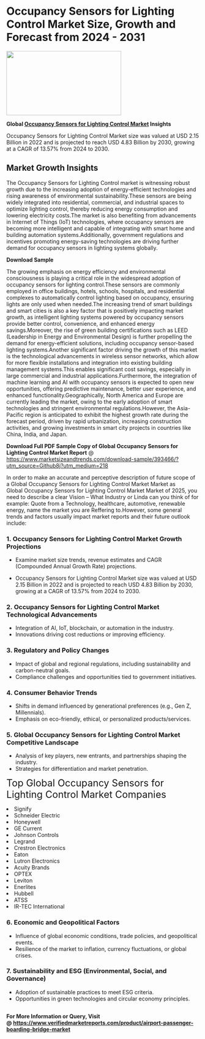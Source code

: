 <H1>Occupancy Sensors for Lighting Control Market Size, Growth and Forecast from 2024 - 2031</H1><img class="aligncenter size-medium wp-image-584254" src="https://thirdeyenews.in/wp-content/uploads/2024/09/Global-Market-Research-300x168.jpeg" alt="" width="300" height="168" /><p><strong>Global&nbsp;<a href="https://www.marketsizeandtrends.com/download-sample/393466/?utm_source=Github8j?utm_medium=218">Occupancy Sensors for Lighting Control Market</a> Insights</strong></p><p>Occupancy Sensors for Lighting Control Market size was valued at USD 2.15 Billion in 2022 and is projected to reach USD 4.83 Billion by 2030, growing at a CAGR of 13.57% from 2024 to 2030.</p><p><h2>Market Growth Insights</h2> <p>The Occupancy Sensors for Lighting Control market is witnessing robust growth due to the increasing adoption of energy-efficient technologies and rising awareness of environmental sustainability.These sensors are being widely integrated into residential, commercial, and industrial spaces to optimize lighting control, thereby reducing energy consumption and lowering electricity costs.The market is also benefiting from advancements in Internet of Things (IoT) technologies, where occupancy sensors are becoming more intelligent and capable of integrating with smart home and building automation systems.Additionally, government regulations and incentives promoting energy-saving technologies are driving further demand for occupancy sensors in lighting systems globally.</p> <p><strong>Download Sample</strong></p> <p>The growing emphasis on energy efficiency and environmental consciousness is playing a critical role in the widespread adoption of occupancy sensors for lighting control.These sensors are commonly employed in office buildings, hotels, schools, hospitals, and residential complexes to automatically control lighting based on occupancy, ensuring lights are only used when needed.The increasing trend of smart buildings and smart cities is also a key factor that is positively impacting market growth, as intelligent lighting systems powered by occupancy sensors provide better control, convenience, and enhanced energy savings.Moreover, the rise of green building certifications such as LEED (Leadership in Energy and Environmental Design) is further propelling the demand for energy-efficient solutions, including occupancy sensor-based lighting systems.Another significant factor driving the growth of this market is the technological advancements in wireless sensor networks, which allow for more flexible installations and integration into existing building management systems.This enables significant cost savings, especially in large commercial and industrial applications.Furthermore, the integration of machine learning and AI with occupancy sensors is expected to open new opportunities, offering predictive maintenance, better user experience, and enhanced functionality.Geographically, North America and Europe are currently leading the market, owing to the early adoption of smart technologies and stringent environmental regulations.However, the Asia-Pacific region is anticipated to exhibit the highest growth rate during the forecast period, driven by rapid urbanization, increasing construction activities, and growing investments in smart city projects in countries like China, India, and Japan.<p><span class=""><strong>Download Full PDF Sample Copy of Global Occupancy Sensors for Lighting Control Market Report</strong> @ <a href="https://www.marketsizeandtrends.com/download-sample/393466/?utm_source=Github8j?utm_medium=218" target="_blank">https://www.marketsizeandtrends.com/download-sample/393466/?utm_source=Github8j?utm_medium=218</a></span></p><p>In order to make an accurate and perceptive description of future scope of a Global&nbsp;Occupancy Sensors for Lighting Control Market Market as Global&nbsp;Occupancy Sensors for Lighting Control Market Market of 2025, you need to describe a clear Vision &ndash; What Industry or Linda can you think of for example: Quote from a Technology, healthcare, automotive, renewable energy, name the market you are Reffering to.However, some general trends and factors usually impact market reports and their future outlook include:</p><h3>1.&nbsp;<strong>Occupancy Sensors for Lighting Control Market Growth Projections</strong></h3><ul><li>Examine market size trends, revenue estimates and CAGR (Compounded Annual Growth Rate) projections.</li><li><p>Occupancy Sensors for Lighting Control Market size was valued at USD 2.15 Billion in 2022 and is projected to reach USD 4.83 Billion by 2030, growing at a CAGR of 13.57% from 2024 to 2030.</p></li></ul><h3>2.&nbsp;<strong>Occupancy Sensors for Lighting Control Market Technological Advancements</strong></h3><ul><li>Integration of AI, IoT, blockchain, or automation in the industry.</li><li>Innovations driving cost reductions or improving efficiency.</li></ul><h3>3.&nbsp;<strong>Regulatory and Policy Changes</strong></h3><ul><li>Impact of global and regional regulations, including sustainability and carbon-neutral goals.</li><li>Compliance challenges and opportunities tied to government initiatives.</li></ul><h3>4.&nbsp;<strong>Consumer Behavior Trends</strong></h3><ul><li>Shifts in demand influenced by generational preferences (e.g., Gen Z, Millennials).</li><li>Emphasis on eco-friendly, ethical, or personalized products/services.</li></ul><h3>5.&nbsp;<strong>Global Occupancy Sensors for Lighting Control Market Competitive Landscape</strong></h3><ul><li>Analysis of key players, new entrants, and partnerships shaping the industry.</li><li>Strategies for differentiation and market penetration.</li></ul><p data-pm-slice="1 1 []"><span style="color: inherit; font-family: inherit; font-size: 25px;">Top Global Occupancy Sensors for Lighting Control Market Companies</span></p><div class="" data-test-id=""><p><li>Signify</li><li> Schneider Electric</li><li> Honeywell</li><li> GE Current</li><li> Johnson Controls</li><li> Legrand</li><li> Crestron Electronics</li><li> Eaton</li><li> Lutron Electronics</li><li> Acuity Brands</li><li> OPTEX</li><li> Leviton</li><li> Enerlites</li><li> Hubbell</li><li> ATSS</li><li> IR-TEC International</li></p></div><h3>6.&nbsp;<strong>Economic and Geopolitical Factors</strong></h3><ul><li>Influence of global economic conditions, trade policies, and geopolitical events.</li><li>Resilience of the market to inflation, currency fluctuations, or global crises.</li></ul><h3>7.&nbsp;<strong>Sustainability and ESG (Environmental, Social, and Governance)</strong></h3><ul><li>Adoption of sustainable practices to meet ESG criteria.</li><li>Opportunities in green technologies and circular economy principles.</li></ul><h2><strong style="font-size: 14px;">For More Information or Query, Visit @&nbsp;</strong><a style="background-color: #ffffff; font-size: 14px;" href="https://www.marketsizeandtrends.com/report/occupancy-sensors-for-lighting-control-market/" target="_blank">https://www.verifiedmarketreports.com/product/airport-passenger-boarding-bridge-market</a></h2>
